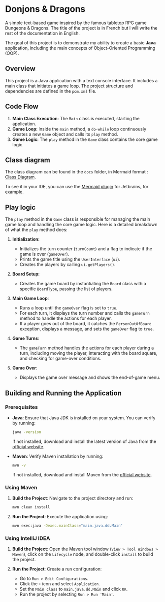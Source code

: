 # Donjons & Dragons

A simple text-based game inspired by the famous tabletop RPG game Dungeons & Dragons.
The title of the project is in French but I will write the rest of the documentation in English.

The goal of this project is to demonstrate my ability to create a basic **Java** application, including the main concepts of Object-Oriented Programming (OOP).

## Overview
This project is a Java application with a text console interface. It includes a main class that initiates a game loop. The project structure and dependencies are defined in the `pom.xml` file.

## Code Flow
1. **Main Class Execution**: The `Main` class is executed, starting the application.
2. **Game Loop**: Inside the `main` method, a `do-while` loop continuously creates a new `Game` object and calls its `play` method.
3. **Game Logic**: The `play` method in the `Game` class contains the core game logic.

## Class diagram
The class diagram can be found in the `docs` folder, in Mermaid format : [Class Diagram](docs/DD_classes.md).

To see it in your IDE, you can use the [Mermaid plugin](https://plugins.jetbrains.com/plugin/10954-mermaid-diagrams) for Jetbrains, for example.

## Play logic

The `play` method in the `Game` class is responsible for managing the main game loop and handling the core game logic. Here is a detailed breakdown of what the `play` method does:

1. **Initialization**:
    - Initializes the turn counter (`turnCount`) and a flag to indicate if the game is over (`gameOver`).
    - Prints the game title using the `UserInterface` (`ui`).
    - Creates the players by calling `ui.getPlayers()`.

2. **Board Setup**:
    - Creates the game board by instantiating the `Board` class with a specific `BoardType`, passing the list of players.

3. **Main Game Loop**:
    - Runs a loop until the `gameOver` flag is set to `true`.
    - For each turn, it displays the turn number and calls the `gameTurn` method to handle the actions for each player.
    - If a player goes out of the board, it catches the `PersonOutOfBoard` exception, displays a message, and sets the `gameOver` flag to `true`.
4. **Game Turns**:
    - The `gameTurn` method handles the actions for each player during a turn, including moving the player, interacting with the board square, and checking for game-over conditions.

5. **Game Over**:
    - Displays the game over message and shows the end-of-game menu.


## Building and Running the Application

### Prerequisites
- **Java**: Ensure that Java JDK is installed on your system. You can verify by running:
    ```sh
    java -version
    ```
  If not installed, download and install the latest version of Java from the [official website](https://www.oracle.com/java/technologies/downloads/).

- **Maven**: Verify Maven installation by running:
    ```sh
    mvn -v
    ```
    If not installed, download and install Maven from the [official website](https://maven.apache.org/download.cgi).
### Using Maven

1. **Build the Project**: Navigate to the project directory and run:
    ```sh
    mvn clean install
    ```

2. **Run the Project**: Execute the application using:
    ```sh
    mvn exec:java -Dexec.mainClass="main.java.dd.Main"
    ```

### Using IntelliJ IDEA

1. **Build the Project**: Open the Maven tool window (`View > Tool Windows > Maven`), click on the `Lifecycle` node, and double-click `install` to build the project.

4. **Run the Project**: Create a run configuration:
    - Go to `Run > Edit Configurations`.
    - Click the `+` icon and select `Application`.
    - Set the `Main class` to `main.java.dd.Main` and click `OK`.
    - Run the project by selecting `Run > Run 'Main'`.

